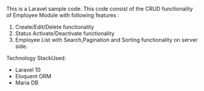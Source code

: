 This is a Laravel sample code. This code consist of the CRUD functionality of Employee Module with following features :

1. Create/Edit/Delete functionality
2. Status Activate/Deactivate functionality
3. Employee List with Search,Pagination and Sorting functionality on server side.

Technology StackUsed:

- Laravel 10
- Eloquent ORM
- Maria DB